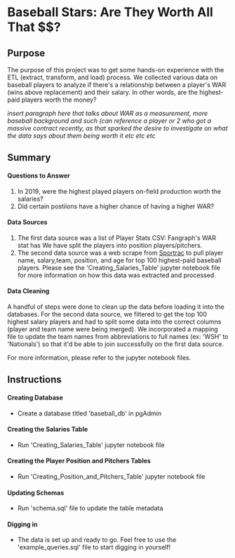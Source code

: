 # Baseball Stars: Are They Worth All That $$?

## Purpose
The purpose of this project was to get some hands-on experience with the ETL (extract, transform, and load) process. We collected various data on baseball players to analyze if there's a relationship between a player's WAR (wins above replacement) and their salary. In other words, are the highest-paid players worth the money?

*insert paragraph here that talks about WAR as a measurement, more baseball background and such (can reference a player or 2 who got a massive contract recently, as that sparked the desire to investigate on what the data says about them being worth it etc etc etc*



## Summary

#### Questions to Answer

1. In 2019, were the highest played players on-field production worth the salaries? 
1. Did certain postiions have a higher chance of having a higher WAR?


#### Data Sources
1. The first data source was a list of Player Stats CSV: Fangraph's WAR stat has  We have split the players into position players/pitchers. 
1. The second data source was a web scrape from [Sportrac](https://www.spotrac.com/mlb/rankings/2019/salary/) to pull player name, salary,team, position, and age for top 100 highest-paid baseball players. Please see the 'Creating_Salaries_Table' jupyter notebook file for more information on how this data was extracted and processed.



#### Data Cleaning
A handful of steps were done to clean up the data before loading it into the databases. For the second data source, we filtered to get the top 100 highest salary players and had to split some data into the correct columns (player and team name were being merged). We incorporated a mapping file to update the team names from abbreviations to full names (ex: 'WSH' to 'Nationals') so that it'd be able to join successfully on the first data source.

For more information, please refer to the jupyter notebook files.


## Instructions

#### Creating Database
- Create a database titled 'baseball_db' in pgAdmin

#### Creating the Salaries Table
- Run 'Creating_Salaries_Table' jupyter notebook file

#### Creating the Player Position and Pitchers Tables
- Run 'Creating_Position_and_Pitchers_Table' jupyter notebook file

#### Updating Schemas
- Run 'schema.sql' file to update the table metadata

#### Digging in
- The data is set up and ready to go. Feel free to use the 'example_queries.sql' file to start digging in yourself!
